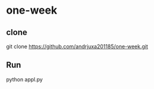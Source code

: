 # one-week

## clone

git clone https://github.com/andrjuxa201185/one-week.git

## Run

python appl.py
